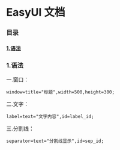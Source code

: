 # EasyUI 文档
### 目录
#### [1.语法](#jump_1)
### 1.语法
<a id="jump_1"></a>
一.窗口：
```
window=title="标题",width=500,height=300;
```
二.文字：
```
label=text="文字内容",id=label_id;
```
三.分割线：
```
separator=text="分割线显示",id=sep_id;
```
